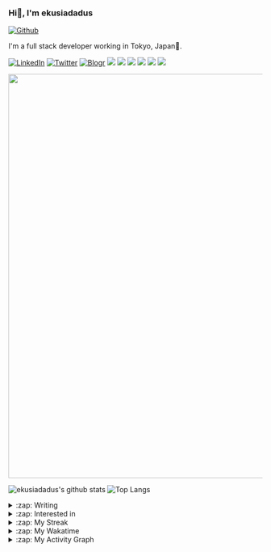 
### Hi👋, I'm ekusiadadus
[![Github](https://avatars.githubusercontent.com/u/70436490?s=60&v=4)](https://github.com/ekusiadadus)

I'm a full stack developer working in Tokyo, Japan🎌.

<p>
  <a href="https://www.linkedin.com/in/ekusiadadus/"><img src="https://img.shields.io/badge/LinkedIn--_.svg?style=social&logo=linkedin" alt="LinkedIn"></a>
  <a href="https://twitter.com/ekusiadadus/"><img src="https://img.shields.io/badge/Twitter--_.svg?style=social&logo=twitter" alt="Twitter"></a>
  <a href="https://ekusiadadus.com/"><img src="https://img.shields.io/badge/blog--_.svg?style=social&logo=blogger" alt="Blogr"></a>
  <a href="#"><img src="https://img.shields.io/badge/C%2B%2B-lover-pink?logo=C%2B%2B"></a>
  <a href="#"><img src="https://img.shields.io/badge/Flutter-joker-blue?logo=Flutter"></a>
  <a href="#"><img src="https://img.shields.io/badge/Go-night-skyblue?logo=go"></a>
  <a href="#"><img src="https://img.shields.io/badge/Rust-shark-yellow?logo=Rust"></a>
  <a href="#"><img src="https://img.shields.io/badge/Zig-baby-red?logo=zig"></a>
  <a href="#"><img src="https://img.shields.io/badge/Clean%20Arch-learner-_.svg"></a>
</p>


<img width=800 src="https://github-profile-trophy.vercel.app/?username=ekusiadadus&column=8&theme=gruvbox&no-frame=true"/>

![ekusiadadus's github stats](https://github-readme-stats.vercel.app/api?username=ekusiadadus&count_private=true&show_icons=true&line_height=40&theme=dracula)
![Top Langs](https://github-readme-stats.vercel.app/api/top-langs/?username=ekusiadadus&langs_count=5&hide=html&theme=dracula)


<details>
  <summary>:zap: Writing</summary>
<ul>  
    <li> Frontend with TypeScript, React </li>
    <li> Backend with Go, Rust, Flutter, Python </li>
    <li> Mobile App with Flutter </li>
    <li> Blockchain with Rust, C++ </li>
    <li> OS with Rust </li>
    <li> Languager with .NET </li>
    <li> Game AI with Python </li>
</ul>
</details>

<details>
  <summary>:zap: Interested in</summary>
<ul>  
    <li> Blockchain </li>
    <li> Metaverse </li>
    <li> Game Development (AI) </li>
 </ul>
</details>

<details>
  <summary>:zap: My Streak </summary>
  <div>
    <img align="center" src="https://github-readme-streak-stats.herokuapp.com/?user=ekusiadadus" />
  </div>
</details>
  
<details>
  <summary>:zap: My Wakatime</summary>

![ekusiadadus's wakatime stats](https://github-readme-stats.vercel.app/api/wakatime?username=ekusiadadus&theme=dracula)

</details>
<details>
  <summary>:zap: My Activity Graph</summary>
  <div>
      <img src="https://activity-graph.herokuapp.com/graph?username=ekusiadadus&theme=dracula&area=true" />
  </div>
</details>

